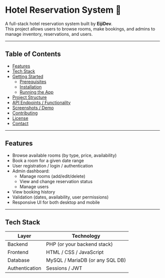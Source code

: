 # Hotel Reservation System 🏨
A full-stack hotel reservation system built by **EijiDev**.  
This project allows users to browse rooms, make bookings, and admins to manage inventory, reservations, and users.

---

## Table of Contents
- [Features](#features)  
- [Tech Stack](#tech-stack)  
- [Getting Started](#getting-started)  
  - [Prerequisites](#prerequisites)  
  - [Installation](#installation)  
  - [Running the App](#running-the-app)  
- [Project Structure](#project-structure)  
- [API Endpoints / Functionality](#api-endpoints--functionality)  
- [Screenshots / Demo](#screenshots--demo)  
- [Contributing](#contributing)  
- [License](#license)  
- [Contact](#contact)

---

## Features
- Browse available rooms (by type, price, availability)  
- Book a room for a given date range  
- User registration / login / authentication  
- Admin dashboard:  
  - Manage rooms (add/edit/delete)  
  - View and change reservation status  
  - Manage users  
- View booking history  
- Validation (dates, availability, user permissions)  
- Responsive UI for both desktop and mobile  

---

## Tech Stack
| Layer        | Technology              |
|---------------|----------------------------|
| Backend       | PHP (or your backend stack) |
| Frontend      | HTML / CSS / JavaScript     |
| Database      | MySQL / MariaDB (or any SQL DB)|
| Authentication| Sessions / JWT |

